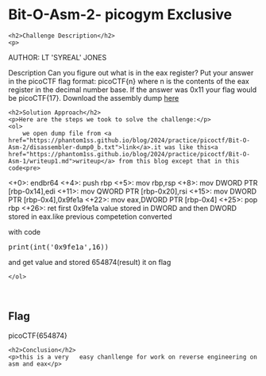 <title>Bit-O-Asm-2- picogym Exclusive</title>

<!DOCTYPE html>
<html>

<body>
    <h1>Bit-O-Asm-2- picogym Exclusive</h1>

    <h2>Challenge Description</h2>
    <p> 
AUTHOR: LT 'SYREAL' JONES

Description
Can you figure out what is in the eax register? Put your answer in the picoCTF flag format: picoCTF{n} where n is the contents of the eax register in the decimal number base. If the answer was 0x11 your flag would be picoCTF{17}.
Download the assembly dump  <a href="https://phantom1ss.github.io/blog/2024/practice/picoctf/Bit-O-Asm-2/disassembler-dump0_b.txt">here</a>
  
</p>

    <h2>Solution Approach</h2>
    <p>Here are the steps we took to solve the challenge:</p>
    <ol>
        we open dump file from <a href="https://phantom1ss.github.io/blog/2024/practice/picoctf/Bit-O-Asm-2/disassembler-dump0_b.txt">link</a>.it was like this<a href="https://phantom1ss.github.io/blog/2024/practice/picoctf/Bit-O-Asm-1/writeup1.md">writeup</a> from this blog except that in this code<pre>
<+0>:     endbr64 
<+4>:     push   rbp
<+5>:     mov    rbp,rsp
<+8>:     mov    DWORD PTR [rbp-0x14],edi
<+11>:    mov    QWORD PTR [rbp-0x20],rsi
<+15>:    mov    DWORD PTR [rbp-0x4],0x9fe1a
<+22>:    mov    eax,DWORD PTR [rbp-0x4]
<+25>:    pop    rbp
<+26>:    ret
</pre>
first 0x9fe1a value stored in DWORD and then DWORD stored in eax.like previous competetion        converted

with code<pre>print(int('0x9fe1a',16))</pre> and get value and stored 654874(result) it on flag
    
    </ol>
<br>
    <h2>Flag</h2>
    <p class="flag">picoCTF{654874}
</p>

    <h2>Conclusion</h2>
    <p>this is a very   easy chanllenge for work on reverse engineering on asm and eax</p>
</body>
</html>


